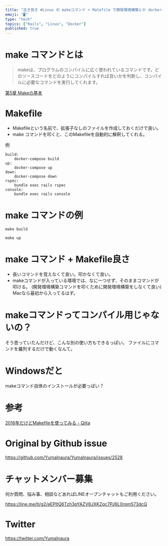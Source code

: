 ```yaml
---
title: "古き良き #Linux の makeコマンド + Malefile で開発環境構築とか docker-compose build / up "
emoji: "🖥"
type: "tech"
topics: ["Rails", "Linux", "Docker"]
published: true
---
```


# make コマンドとは

>makeは、プログラムのコンパイルに広く使われているコマンドです。どのソースコードをどのようにコンパイルすれば良いかを判断し、コンパイルに必要なコマンドを実行してくれます。

[第5章 Makeの基本](https://manual.atmark-techno.com/dist/atmark-dist_developers_guide_ja-1.0.11/ch05.html)

# Makefile

- Makefileという名前で、拡張子なしのファイルを作成しておくだけで良い。
- make コマンドを叩くと、このMakefileを自動的に解釈してくれる。

例

```
build:
	docker-compose build
up:
	docker-compose up
down:
	docker-compose down
rspec:
	bundle exec rails rspec
console:
	bundle exec rails console
```

# make コマンドの例

```
make build
```

```
make up
```

# make コマンド + Makefile良さ

- 長いコマンドを覚えなくて良い。叩かなくて良い。
- makeコマンドが入っている環境では、なに一つせず、そのままコマンドが叩ける。 (開発環境構築コマンドを叩くために開発環境構築をしなくて良い) Macなら最初から入ってるはず。

# makeコマンドってコンパイル用じゃないの？

そう思っていたんだけど、こんな別の使い方もできるっぽい。
ファイルにコマンドを羅列するだけで動くなんて。

# Windowsだと

makeコマンド自体のインストールが必要っぽい？

# 参考

[2016年だけどMakefileを使ってみる - Qiita](https://qiita.com/petitviolet/items/a1da23221968ee86193b)



# Original by Github issue

https://github.com/YumaInaura/YumaInaura/issues/2528








<!-- Update From Qiita API -->

# チャットメンバー募集


何か質問、悩み事、相談などあればLINEオープンチャットもご利用ください。

https://line.me/ti/g2/eEPltQ6Tzh3pYAZV8JXKZqc7PJ6L0rpm573dcQ





# Twitter


https://twitter.com/YumaInaura


<!-- Update From Qiita API -->


